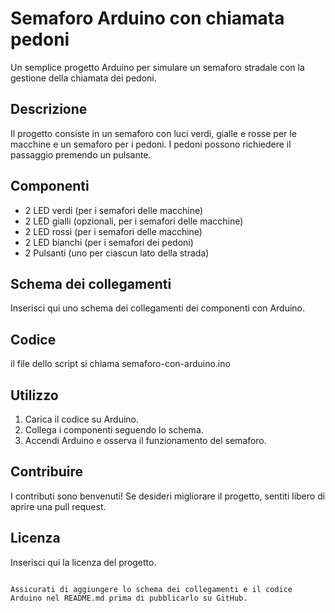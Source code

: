# Semaforo Arduino con chiamata pedoni

Un semplice progetto Arduino per simulare un semaforo stradale con la gestione della chiamata dei pedoni.

## Descrizione

Il progetto consiste in un semaforo con luci verdi, gialle e rosse per le macchine e un semaforo per i pedoni. I pedoni possono richiedere il passaggio premendo un pulsante.

## Componenti

- 2 LED verdi (per i semafori delle macchine)
- 2 LED gialli (opzionali, per i semafori delle macchine)
- 2 LED rossi (per i semafori delle macchine)
- 2 LED bianchi (per i semafori dei pedoni)
- 2 Pulsanti (uno per ciascun lato della strada)

## Schema dei collegamenti

Inserisci qui uno schema dei collegamenti dei componenti con Arduino.

## Codice

il file dello script si chiama semaforo-con-arduino.ino

## Utilizzo

1. Carica il codice su Arduino.
2. Collega i componenti seguendo lo schema.
3. Accendi Arduino e osserva il funzionamento del semaforo.

## Contribuire

I contributi sono benvenuti! Se desideri migliorare il progetto, sentiti libero di aprire una pull request.

## Licenza

Inserisci qui la licenza del progetto.
```

Assicurati di aggiungere lo schema dei collegamenti e il codice Arduino nel README.md prima di pubblicarlo su GitHub.
